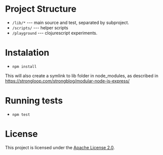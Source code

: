 # Project Structure

* `/lib/*` --- main source and test, separated by subproject.
* `/scripts/` --- helper scripts
* `/playground` --- clojurescript experiments.

# Instalation

* `npm install`

This will also create a symlink to lib folder in node_modules, as described in
https://strongloop.com/strongblog/modular-node-js-express/

# Running tests

* `npm test`

# License

This project is licensed under the [Apache License 2.0][license].

[license]: http://www.apache.org/licenses/LICENSE-2.0.html
